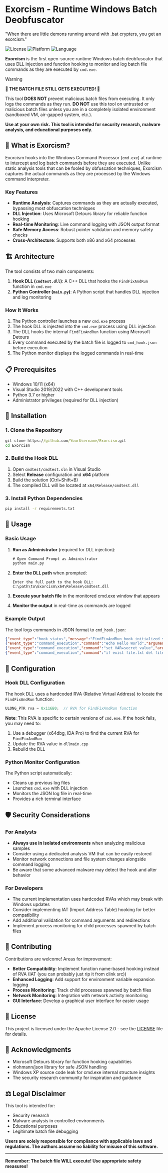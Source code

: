 # Exorcism - Runtime Windows Batch Deobfuscator

"When there are little demons running around with .bat crypters, you get an exorcism."

![License](https://img.shields.io/badge/license-Apache%202.0-blue.svg)
![Platform](https://img.shields.io/badge/platform-Windows-lightgreen.svg)
![Language](https://img.shields.io/badge/language-C%2B%2B%2FPython-orange.svg)

**Exorcism** is the first open-source runtime Windows batch deobfuscator that uses DLL injection and function hooking to monitor and log batch file commands as they are executed by `cmd.exe`.

> [!WARNING]
> **🚨 THE BATCH FILE STILL GETS EXECUTED! 🚨**
> 
> This tool **DOES NOT** prevent malicious batch files from executing. It only logs the commands as they run. **DO NOT** use this tool on untrusted or malicious batch files unless you are in a completely isolated environment (sandboxed VM, air-gapped system, etc.).
> 
> **Use at your own risk. This tool is intended for security research, malware analysis, and educational purposes only.**

## 🎯 What is Exorcism?

Exorcism hooks into the Windows Command Processor (`cmd.exe`) at runtime to intercept and log batch commands before they are executed. Unlike static analysis tools that can be fooled by obfuscation techniques, Exorcism captures the actual commands as they are processed by the Windows command interpreter.

### Key Features

- **Runtime Analysis**: Captures commands as they are actually executed, bypassing most obfuscation techniques
- **DLL Injection**: Uses Microsoft Detours library for reliable function hooking
- **Real-time Monitoring**: Live command logging with JSON output format
- **Safe Memory Access**: Robust pointer validation and memory safety checks
- **Cross-Architecture**: Supports both x86 and x64 processes

## 🏗️ Architecture

The tool consists of two main components:

1. **Hook DLL (`cmdtest.dll`)**: A C++ DLL that hooks the `FindFixAndRun` function in `cmd.exe`
2. **Python Controller (`main.py`)**: A Python script that handles DLL injection and log monitoring

### How It Works

1. The Python controller launches a new `cmd.exe` process
2. The hook DLL is injected into the `cmd.exe` process using DLL injection
3. The DLL hooks the internal `FindFixAndRun` function using Microsoft Detours
4. Every command executed by the batch file is logged to `cmd_hook.json` before execution
5. The Python monitor displays the logged commands in real-time

## 📋 Prerequisites

- Windows 10/11 (x64)
- Visual Studio 2019/2022 with C++ development tools
- Python 3.7 or higher
- Administrator privileges (required for DLL injection)

## 🚀 Installation

### 1. Clone the Repository

```cmd
git clone https://github.com/YourUsername/Exorcism.git
cd Exorcism
```

### 2. Build the Hook DLL

1. Open `cmdtest/cmdtest.sln` in Visual Studio
2. Select **Release** configuration and **x64** platform
3. Build the solution (Ctrl+Shift+B)
4. The compiled DLL will be located at `x64/Release/cmdtest.dll`

### 3. Install Python Dependencies

```cmd
pip install -r requirements.txt
```

## 📖 Usage

### Basic Usage

1. **Run as Administrator** (required for DLL injection):
   ```cmd
   # Open Command Prompt as Administrator
   python main.py
   ```

2. **Enter the DLL path** when prompted:
   ```
   Enter the full path to the hook DLL: C:\path\to\Exorcism\x64\Release\cmdtest.dll
   ```

3. **Execute your batch file** in the monitored cmd.exe window that appears

4. **Monitor the output** in real-time as commands are logged

### Example Output

The tool logs commands in JSON format to `cmd_hook.json`:

```json
{"event_type":"hook_status","message":"FindFixAndRun hook initialized successfully"}
{"event_type":"command_execution","command":"echo Hello World","arguments":"Hello World","command_type":1}
{"event_type":"command_execution","command":"set VAR=secret_value","arguments":"VAR=secret_value","command_type":2}
{"event_type":"command_execution","command":"if exist file.txt del file.txt","arguments":"exist file.txt del file.txt","command_type":3}
```

## 🔧 Configuration

### Hook DLL Configuration

The hook DLL uses a hardcoded RVA (Relative Virtual Address) to locate the `FindFixAndRun` function:

```cpp
ULONG_PTR rva = 0x116B0;  // RVA for FindFixAndRun function
```

**Note**: This RVA is specific to certain versions of `cmd.exe`. If the hook fails, you may need to:

1. Use a debugger (x64dbg, IDA Pro) to find the current RVA for `FindFixAndRun`
2. Update the RVA value in `dllmain.cpp`
3. Rebuild the DLL

### Python Monitor Configuration

The Python script automatically:
- Cleans up previous log files
- Launches `cmd.exe` with DLL injection
- Monitors the JSON log file in real-time
- Provides a rich terminal interface

## 🛡️ Security Considerations

### For Analysts

- **Always use in isolated environments** when analyzing malicious samples
- Consider using a dedicated analysis VM that can be easily restored
- Monitor network connections and file system changes alongside command logging
- Be aware that some advanced malware may detect the hook and alter behavior

### For Developers

- The current implementation uses hardcoded RVAs which may break with Windows updates
- Consider implementing IAT (Import Address Table) hooking for better compatibility
- Add additional validation for command arguments and redirections
- Implement process monitoring for child processes spawned by batch files

## 🤝 Contributing

Contributions are welcome! Areas for improvement:

- **Better Compatibility**: Implement function name-based hooking instead of RVA (IAT (you can probably just rip it from clink src))
- **Enhanced Logging**: Add support for environment variable expansion logging
- **Process Monitoring**: Track child processes spawned by batch files
- **Network Monitoring**: Integration with network activity monitoring
- **GUI Interface**: Develop a graphical user interface for easier usage

## 📝 License

This project is licensed under the Apache License 2.0 - see the [LICENSE](LICENSE) file for details.

## 🙏 Acknowledgments

- Microsoft Detours library for function hooking capabilities
- nlohmann/json library for safe JSON handling
- Windows XP source code leak for cmd.exe internal structure insights
- The security research community for inspiration and guidance

## ⚖️ Legal Disclaimer

This tool is intended for:
- Security research
- Malware analysis in controlled environments  
- Educational purposes
- Legitimate batch file debugging

**Users are solely responsible for compliance with applicable laws and regulations. The authors assume no liability for misuse of this software.**

---

**Remember: The batch file WILL execute! Use appropriate safety measures!**
